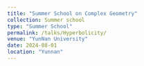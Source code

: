 ```yaml
---
title: "Summer School on Complex Geometry"
collection: Summer school
type: "Summer School"
permalink: /talks/Hyperbolicity/
venue: "YunNan University"
date: 2024-08-01
location: "Yunnan"
---
```



